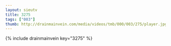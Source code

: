 ```yaml
--- 
layout: sieutv
title: 3275
tags: ["003"]
thumb: http://drainmainvein.com/media/videos/tmb/000/003/275/player.jpg
---
```

{% include drainmainvein key="3275" %} 
